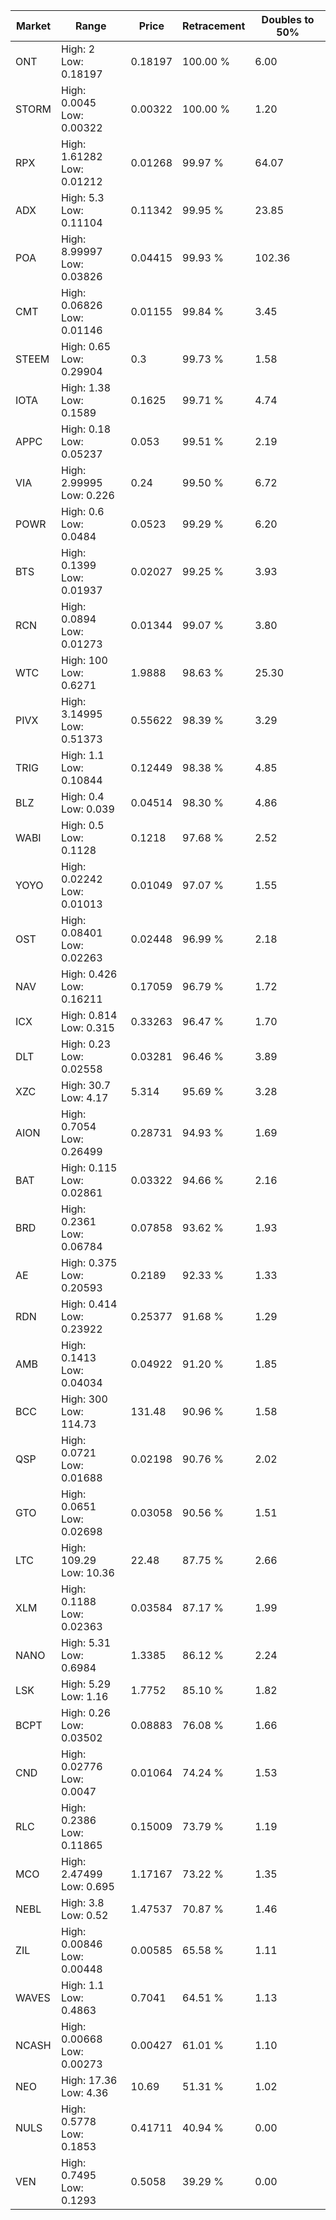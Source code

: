 | Market | Range | Price| Retracement | Doubles to 50% |
| --- | --- | --- | --- | --- |
| ONT | High: 2<br />Low: 0.18197 | 0.18197 | 100.00 % | 6.00 |
| STORM | High: 0.0045<br />Low: 0.00322 | 0.00322 | 100.00 % | 1.20 |
| RPX | High: 1.61282<br />Low: 0.01212 | 0.01268 | 99.97 % | 64.07 |
| ADX | High: 5.3<br />Low: 0.11104 | 0.11342 | 99.95 % | 23.85 |
| POA | High: 8.99997<br />Low: 0.03826 | 0.04415 | 99.93 % | 102.36 |
| CMT | High: 0.06826<br />Low: 0.01146 | 0.01155 | 99.84 % | 3.45 |
| STEEM | High: 0.65<br />Low: 0.29904 | 0.3 | 99.73 % | 1.58 |
| IOTA | High: 1.38<br />Low: 0.1589 | 0.1625 | 99.71 % | 4.74 |
| APPC | High: 0.18<br />Low: 0.05237 | 0.053 | 99.51 % | 2.19 |
| VIA | High: 2.99995<br />Low: 0.226 | 0.24 | 99.50 % | 6.72 |
| POWR | High: 0.6<br />Low: 0.0484 | 0.0523 | 99.29 % | 6.20 |
| BTS | High: 0.1399<br />Low: 0.01937 | 0.02027 | 99.25 % | 3.93 |
| RCN | High: 0.0894<br />Low: 0.01273 | 0.01344 | 99.07 % | 3.80 |
| WTC | High: 100<br />Low: 0.6271 | 1.9888 | 98.63 % | 25.30 |
| PIVX | High: 3.14995<br />Low: 0.51373 | 0.55622 | 98.39 % | 3.29 |
| TRIG | High: 1.1<br />Low: 0.10844 | 0.12449 | 98.38 % | 4.85 |
| BLZ | High: 0.4<br />Low: 0.039 | 0.04514 | 98.30 % | 4.86 |
| WABI | High: 0.5<br />Low: 0.1128 | 0.1218 | 97.68 % | 2.52 |
| YOYO | High: 0.02242<br />Low: 0.01013 | 0.01049 | 97.07 % | 1.55 |
| OST | High: 0.08401<br />Low: 0.02263 | 0.02448 | 96.99 % | 2.18 |
| NAV | High: 0.426<br />Low: 0.16211 | 0.17059 | 96.79 % | 1.72 |
| ICX | High: 0.814<br />Low: 0.315 | 0.33263 | 96.47 % | 1.70 |
| DLT | High: 0.23<br />Low: 0.02558 | 0.03281 | 96.46 % | 3.89 |
| XZC | High: 30.7<br />Low: 4.17 | 5.314 | 95.69 % | 3.28 |
| AION | High: 0.7054<br />Low: 0.26499 | 0.28731 | 94.93 % | 1.69 |
| BAT | High: 0.115<br />Low: 0.02861 | 0.03322 | 94.66 % | 2.16 |
| BRD | High: 0.2361<br />Low: 0.06784 | 0.07858 | 93.62 % | 1.93 |
| AE | High: 0.375<br />Low: 0.20593 | 0.2189 | 92.33 % | 1.33 |
| RDN | High: 0.414<br />Low: 0.23922 | 0.25377 | 91.68 % | 1.29 |
| AMB | High: 0.1413<br />Low: 0.04034 | 0.04922 | 91.20 % | 1.85 |
| BCC | High: 300<br />Low: 114.73 | 131.48 | 90.96 % | 1.58 |
| QSP | High: 0.0721<br />Low: 0.01688 | 0.02198 | 90.76 % | 2.02 |
| GTO | High: 0.0651<br />Low: 0.02698 | 0.03058 | 90.56 % | 1.51 |
| LTC | High: 109.29<br />Low: 10.36 | 22.48 | 87.75 % | 2.66 |
| XLM | High: 0.1188<br />Low: 0.02363 | 0.03584 | 87.17 % | 1.99 |
| NANO | High: 5.31<br />Low: 0.6984 | 1.3385 | 86.12 % | 2.24 |
| LSK | High: 5.29<br />Low: 1.16 | 1.7752 | 85.10 % | 1.82 |
| BCPT | High: 0.26<br />Low: 0.03502 | 0.08883 | 76.08 % | 1.66 |
| CND | High: 0.02776<br />Low: 0.0047 | 0.01064 | 74.24 % | 1.53 |
| RLC | High: 0.2386<br />Low: 0.11865 | 0.15009 | 73.79 % | 1.19 |
| MCO | High: 2.47499<br />Low: 0.695 | 1.17167 | 73.22 % | 1.35 |
| NEBL | High: 3.8<br />Low: 0.52 | 1.47537 | 70.87 % | 1.46 |
| ZIL | High: 0.00846<br />Low: 0.00448 | 0.00585 | 65.58 % | 1.11 |
| WAVES | High: 1.1<br />Low: 0.4863 | 0.7041 | 64.51 % | 1.13 |
| NCASH | High: 0.00668<br />Low: 0.00273 | 0.00427 | 61.01 % | 1.10 |
| NEO | High: 17.36<br />Low: 4.36 | 10.69 | 51.31 % | 1.02 |
| NULS | High: 0.5778<br />Low: 0.1853 | 0.41711 | 40.94 % | 0.00 |
| VEN | High: 0.7495<br />Low: 0.1293 | 0.5058 | 39.29 % | 0.00 |
